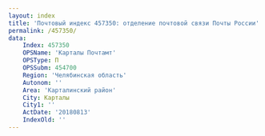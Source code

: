 ```yaml
---
layout: index
title: 'Почтовый индекс 457350: отделение почтовой связи Почты России'
permalink: /457350/
data:
    Index: 457350
    OPSName: 'Карталы Почтамт'
    OPSType: П
    OPSSubm: 454700
    Region: 'Челябинская область'
    Autonom: ''
    Area: 'Карталинский район'
    City: Карталы
    City1: ''
    ActDate: '20180813'
    IndexOld: ''
---
```

